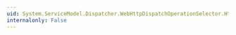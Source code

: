 ```yaml
---
uid: System.ServiceModel.Dispatcher.WebHttpDispatchOperationSelector.HttpOperationSelectorUriMatchedPropertyName
internalonly: False
---
```

